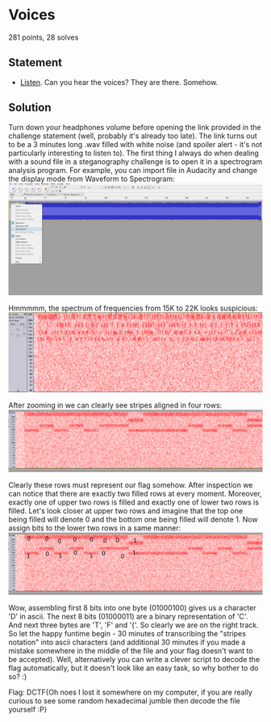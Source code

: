 Voices
======
281 points, 28 solves

Statement
---------

* [Listen](https://dctf.def.camp/dctf-18-quals-81249812/voices.wav). Can you hear the voices? They are there. Somehow. 

Solution
--------

Turn down your headphones volume before opening the link provided in the challenge statement (well, probably it's already too late). The link turns out to be a 3 minutes long .wav filled with white noise (and spoiler alert - it's not particularly interesting to listen to). 
The first thing I always do when dealing with a sound file in a steganography challenge is to open it in a spectrogram analysis program. For example, you can import file in Audacity and change the display mode from Waveform to Spectrogram:
![woah](voices1.png)

Hmmmmm, the spectrum of frequencies from 15K to 22K looks suspicious:
![wow](voices2.png)

After zooming in we can clearly see stripes aligned in four rows:
![truly amazing](voices3.png)

Clearly these rows must represent our flag somehow. After inspection we can notice that there are exactly two filled rows at every moment. Moreover, exactly one of upper two rows is filled and exactly one of lower two rows is filled. Let's look closer at upper two rows and imagine that the top one being filled will denote 0 and the bottom one being filled will denote 1. Now assign bits to the lower two rows in a same manner:
![incredible](voices4.png)

Wow, assembling first 8 bits into one byte (01000100) gives us a character 'D' in ascii. The next 8 bits (01000011) are a binary representation of 'C'. And next three bytes are 'T', 'F' and '{'. So clearly we are on the right track.
So let the happy funtime begin - 30 minutes of transcribing the "stripes notation" into ascii characters (and additional 30 minutes if you made a mistake somewhere in the middle of the file and your flag doesn't want to be accepted). Well, alternatively you can write a clever script to decode the flag automatically, but it doesn't look like an easy task, so why bother to do so? :)

Flag: DCTF{Oh noes I lost it somewhere on my computer, if you are really curious to see some random hexadecimal jumble then decode the file yourself :P} 
